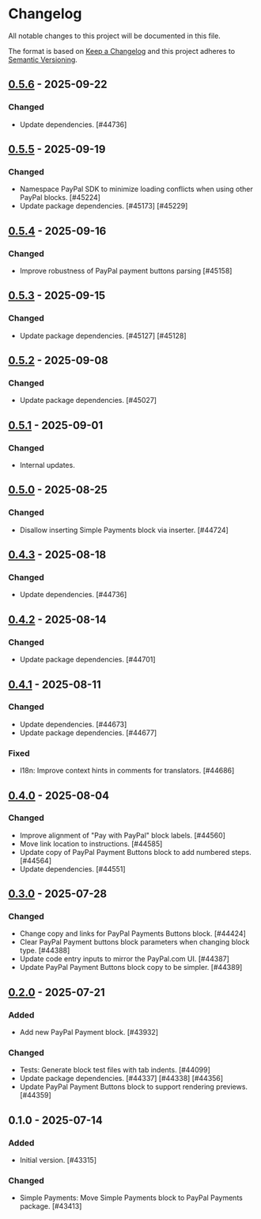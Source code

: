 # Changelog

All notable changes to this project will be documented in this file.

The format is based on [Keep a Changelog](https://keepachangelog.com/en/1.0.0/)
and this project adheres to [Semantic Versioning](https://semver.org/spec/v2.0.0.html).

## [0.5.6] - 2025-09-22
### Changed
- Update dependencies. [#44736]

## [0.5.5] - 2025-09-19
### Changed
- Namespace PayPal SDK to minimize loading conflicts when using other PayPal blocks. [#45224]
- Update package dependencies. [#45173] [#45229]

## [0.5.4] - 2025-09-16
### Changed
- Improve robustness of PayPal payment buttons parsing [#45158]

## [0.5.3] - 2025-09-15
### Changed
- Update package dependencies. [#45127] [#45128]

## [0.5.2] - 2025-09-08
### Changed
- Update package dependencies. [#45027]

## [0.5.1] - 2025-09-01
### Changed
- Internal updates.

## [0.5.0] - 2025-08-25
### Changed
- Disallow inserting Simple Payments block via inserter. [#44724]

## [0.4.3] - 2025-08-18
### Changed
- Update dependencies. [#44736]

## [0.4.2] - 2025-08-14
### Changed
- Update package dependencies. [#44701]

## [0.4.1] - 2025-08-11
### Changed
- Update dependencies. [#44673]
- Update package dependencies. [#44677]

### Fixed
- I18n: Improve context hints in comments for translators. [#44686]

## [0.4.0] - 2025-08-04
### Changed
- Improve alignment of "Pay with PayPal" block labels. [#44560]
- Move link location to instructions. [#44585]
- Update copy of PayPal Payment Buttons block to add numbered steps. [#44564]
- Update dependencies. [#44551]

## [0.3.0] - 2025-07-28
### Changed
- Change copy and links for PayPal Payments Buttons block. [#44424]
- Clear PayPal Payment buttons block parameters when changing block type. [#44388]
- Update code entry inputs to mirror the PayPal.com UI. [#44387]
- Update PayPal Payment Buttons block copy to be simpler. [#44389]

## [0.2.0] - 2025-07-21
### Added
- Add new PayPal Payment block. [#43932]

### Changed
- Tests: Generate block test files with tab indents. [#44099]
- Update package dependencies. [#44337] [#44338] [#44356]
- Update PayPal Payment Buttons block to support rendering previews. [#44359]

## 0.1.0 - 2025-07-14
### Added
- Initial version. [#43315]

### Changed
- Simple Payments: Move Simple Payments block to PayPal Payments package. [#43413]

[0.5.6]: https://github.com/Automattic/jetpack-paypal-payments/compare/v0.5.5...v0.5.6
[0.5.5]: https://github.com/Automattic/jetpack-paypal-payments/compare/v0.5.4...v0.5.5
[0.5.4]: https://github.com/Automattic/jetpack-paypal-payments/compare/v0.5.3...v0.5.4
[0.5.3]: https://github.com/Automattic/jetpack-paypal-payments/compare/v0.5.2...v0.5.3
[0.5.2]: https://github.com/Automattic/jetpack-paypal-payments/compare/v0.5.1...v0.5.2
[0.5.1]: https://github.com/Automattic/jetpack-paypal-payments/compare/v0.5.0...v0.5.1
[0.5.0]: https://github.com/Automattic/jetpack-paypal-payments/compare/v0.4.3...v0.5.0
[0.4.3]: https://github.com/Automattic/jetpack-paypal-payments/compare/v0.4.2...v0.4.3
[0.4.2]: https://github.com/Automattic/jetpack-paypal-payments/compare/v0.4.1...v0.4.2
[0.4.1]: https://github.com/Automattic/jetpack-paypal-payments/compare/v0.4.0...v0.4.1
[0.4.0]: https://github.com/Automattic/jetpack-paypal-payments/compare/v0.3.0...v0.4.0
[0.3.0]: https://github.com/Automattic/jetpack-paypal-payments/compare/v0.2.0...v0.3.0
[0.2.0]: https://github.com/Automattic/jetpack-paypal-payments/compare/v0.1.0...v0.2.0

